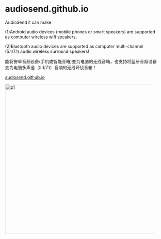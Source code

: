 # audiosend.github.io

AudioSend it can make

(1)Android audio devices (mobile phones or smart speakers) are supported as computer wireless wifi speakers.

(2)Bluetooth audio devices are supported as computer multi-channel (5.1/7.1) audio wireless surround speakers!


能将安卓音频设备(手机或智能音箱)变为电脑的无线音箱，也支持将蓝牙音频设备变为电脑多声道（5.1/7.1）音响的无线环绕音箱！


<a href="https://audiosend.github.io//">audiosend.github.io</a>


<img width="495" alt="p1" src="https://user-images.githubusercontent.com/117324192/211969597-740609f0-e4b6-4d72-b5eb-e93b405ff92e.PNG">
